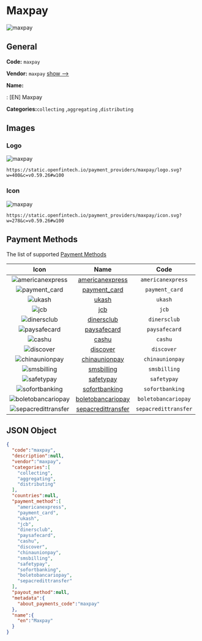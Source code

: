 
# Maxpay 
![maxpay](https://static.openfintech.io/payment_providers/maxpay/logo.svg?w=400&c=v0.59.26#w100)  

## General 
 
**Code:** `maxpay` 
 
**Vendor:** `maxpay` [show -->](/vendors/maxpay/) 
 
**Name:** 
 
:	[EN] Maxpay 
 
**Categories:**`collecting` ,`aggregating` ,`distributing` 
 

## Images 

### Logo 
 
![maxpay](https://static.openfintech.io/payment_providers/maxpay/logo.svg?w=400&c=v0.59.26#w100)  

```
https://static.openfintech.io/payment_providers/maxpay/logo.svg?w=400&c=v0.59.26#w100
```  

### Icon 
 
![maxpay](https://static.openfintech.io/payment_providers/maxpay/icon.svg?w=278&c=v0.59.26#w100)  

```
https://static.openfintech.io/payment_providers/maxpay/icon.svg?w=278&c=v0.59.26#w100
```  

## Payment Methods 
 
The list of supported [Payment Methods](/payment-methods/) 

|Icon|Name|Code| 
|:---:|:---:|:---:| 
|![americanexpress](https://static.openfintech.io/payment_methods/americanexpress/icon.svg?w=278&c=v0.59.26#w100) |[americanexpress](/payment-methods/americanexpress/)|`americanexpress`| 
|![payment_card](https://static.openfintech.io/payment_methods/payment_card/icon.svg?w=278&c=v0.59.26#w100) |[payment_card](/payment-methods/payment_card/)|`payment_card`| 
|![ukash](https://static.openfintech.io/payment_methods/ukash/icon.png?w=278&c=v0.59.26#w100) |[ukash](/payment-methods/ukash/)|`ukash`| 
|![jcb](https://static.openfintech.io/payment_methods/jcb/icon.png?w=278&c=v0.59.26#w100) |[jcb](/payment-methods/jcb/)|`jcb`| 
|![dinersclub](https://static.openfintech.io/payment_methods/dinersclub/icon.svg?w=278&c=v0.59.26#w100) |[dinersclub](/payment-methods/dinersclub/)|`dinersclub`| 
|![paysafecard](https://static.openfintech.io/payment_methods/paysafecard/icon.svg?w=278&c=v0.59.26#w100) |[paysafecard](/payment-methods/paysafecard/)|`paysafecard`| 
|![cashu](https://static.openfintech.io/payment_methods/cashu/icon.png?w=278&c=v0.59.26#w100) |[cashu](/payment-methods/cashu/)|`cashu`| 
|![discover](https://static.openfintech.io/payment_methods/discover/icon.svg?w=278&c=v0.59.26#w100) |[discover](/payment-methods/discover/)|`discover`| 
|![chinaunionpay](https://static.openfintech.io/payment_methods/chinaunionpay/icon.svg?w=278&c=v0.59.26#w100) |[chinaunionpay](/payment-methods/chinaunionpay/)|`chinaunionpay`| 
|![smsbilling](https://static.openfintech.io/payment_methods/smsbilling/icon.png?w=278&c=v0.59.26#w100) |[smsbilling](/payment-methods/smsbilling/)|`smsbilling`| 
|![safetypay](https://static.openfintech.io/payment_methods/safetypay/icon.png?w=278&c=v0.59.26#w100) |[safetypay](/payment-methods/safetypay/)|`safetypay`| 
|![sofortbanking](https://static.openfintech.io/payment_methods/sofortbanking/icon.svg?w=278&c=v0.59.26#w100) |[sofortbanking](/payment-methods/sofortbanking/)|`sofortbanking`| 
|![boletobancariopay](https://static.openfintech.io/payment_methods/boletobancariopay/icon.png?w=278&c=v0.59.26#w100) |[boletobancariopay](/payment-methods/boletobancariopay/)|`boletobancariopay`| 
|![sepacredittransfer](https://static.openfintech.io/payment_methods/sepacredittransfer/icon.svg?w=278&c=v0.59.26#w100) |[sepacredittransfer](/payment-methods/sepacredittransfer/)|`sepacredittransfer`| 
 

## JSON Object 

```json
{
  "code":"maxpay",
  "description":null,
  "vendor":"maxpay",
  "categories":[
    "collecting",
    "aggregating",
    "distributing"
  ],
  "countries":null,
  "payment_method":[
    "americanexpress",
    "payment_card",
    "ukash",
    "jcb",
    "dinersclub",
    "paysafecard",
    "cashu",
    "discover",
    "chinaunionpay",
    "smsbilling",
    "safetypay",
    "sofortbanking",
    "boletobancariopay",
    "sepacredittransfer"
  ],
  "payout_method":null,
  "metadata":{
    "about_payments_code":"maxpay"
  },
  "name":{
    "en":"Maxpay"
  }
}
```  
